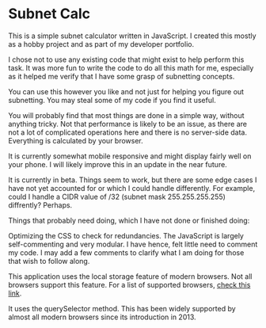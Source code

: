 # Subnet Calc
This is a simple subnet calculator written in JavaScript. I created this mostly as a hobby project and as part of my developer portfolio.

I chose not to use any existing code that might exist to help perform this task. It was more fun to write the code to do all this math for me, especially as it helped me verify that I have some grasp of subnetting concepts.

You can use this however you like and not just for helping you figure out subnetting. You may steal some of my code if you find it useful.

You will probably find that most things are done in a simple way, without anything tricky. Not that performance is likely to be an issue, as there are not a lot of complicated operations here and there is no server-side data. Everything is calculated by your browser.

It is currently somewhat mobile responsive and might display fairly well on your phone. I will likely improve this in an update in the near future.

It is currently in beta. Things seem to work, but there are some edge cases I have not yet accounted for or which I could handle differently. For example, could I handle a CIDR value of /32 (subnet mask 255.255.255.255) diffrently? Perhaps. 

Things that probably need doing, which I have not done or finished doing: 

Optimizing the CSS to check for redundancies.
The JavaScript is largely self-commenting and very modular. I have hence, felt little need to comment my code. I may add a few comments to clarify what I am doing for those that wish to follow along.

This application uses the local storage feature of modern browsers. Not all browsers support this feature. For a list of supported browsers,  [check this link](<https://developer.mozilla.org/en-US/docs/Web/API/Window/localStorage#browser_compatibility)> "Local storage browser support").

It uses the querySelector method. This has been widely supported by almost all modern browsers since its introduction in 2013.

